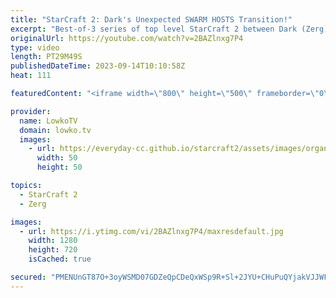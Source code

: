 ```yaml
---
title: "StarCraft 2: Dark's Unexpected SWARM HOSTS Transition!"
excerpt: "Best-of-3 series of top level StarCraft 2 between Dark (Zerg) and Creator (Protoss). This series is from the ESL StarCraft 2 Open Cup 191 Korea and features some very cool and unexpected SC2 strategies. Support my work: https://patreon.com/lowkotv Lowko Merch: https://lowko.shop  My YouTube channels:"
originalUrl: https://youtube.com/watch?v=2BAZlnxg7P4
type: video
length: PT29M49S
publishedDateTime: 2023-09-14T10:10:58Z
heat: 111

featuredContent: "<iframe width=\"800\" height=\"500\" frameborder=\"0\" src=\"https://www.youtube.com/embed/2BAZlnxg7P4\" allow=\"accelerometer; autoplay; encrypted-media; gyroscope; picture-in-picture\" allowfullscreen></iframe>"

provider:
  name: LowkoTV
  domain: lowko.tv
  images:
    - url: https://everyday-cc.github.io/starcraft2/assets/images/organizations/lowko.tv-50x50.jpg
      width: 50
      height: 50

topics:
  - StarCraft 2
  - Zerg

images:
  - url: https://i.ytimg.com/vi/2BAZlnxg7P4/maxresdefault.jpg
    width: 1280
    height: 720
    isCached: true

secured: "PMENUnGT87O+3oyWSMD07GDZeQpCDeQxWSp9R+Sl+2JYU+CHuPuQYjakVJJWFnSHxJVhMXhSjpejwL4wiajnpQVC71mmpssp7ex3BMgemDvrGH2CnU2NARNBmyknOSm6FOOfeMfF1g37IcGF/zPHXTvtdWO90F1f1W2xjUnJ3eFnf/oOhT5sa7DUluQpAXVw+TF/u3vsgbwcR7eWlYUhkSs6OYAhdAagQODXlO/zwNUFcfuOJPA2/4n4V57jgHYf5ubEC7pO3RatzhKX8y6E1UGyX8pzHnCnR2GBtxs0HYgwBadt5J3sIwUKOmLbkRlFkL9gyZBiKrq7lU9vniVStQwYUJ3/cC7qqe8RaYscWR4QIiE/B7zoFdlGsgmrjc//ccCstrRyT+yVHkHRopFBnYI1WfQKC58PGy2VP4/gYbU=;pNSoH1Qr+iD8vZsDas3hnw=="
---
```


